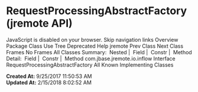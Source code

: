 # RequestProcessingAbstractFactory (jremote   API)

JavaScript is disabled on your browser. Skip navigation links Overview Package Class Use Tree Deprecated Help jremote Prev Class Next Class Frames No Frames All Classes Summary:  Nested |  Field |  Constr |  Method Detail:  Field |  Constr |  Method com.jbase.jremote.io.inflow Interface RequestProcessingAbstractFactory All Known Implementing Classes  

**Created At:** 9/25/2017 11:50:53 AM  
**Updated At:** 2/15/2018 8:02:52 AM  

